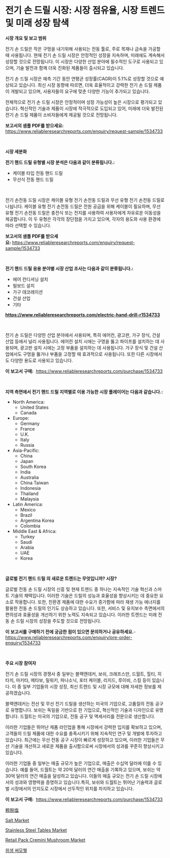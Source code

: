 <p><h1>전기 손 드릴 시장: 시장 점유율, 시장 트렌드 및 미래 성장 탐색</h1></p><p><strong>시장 개요 및 보고 범위</strong></p>
<p><p>전기 손 드릴은 작은 구멍을 내기위해 사용되는 전동 툴로, 주로 목재나 금속을 가공할 때 사용됩니다. 현재 전기 손 드릴 시장은 안정적인 성장을 지속하며, 미래에도 계속해서 성장할 것으로 전망됩니다. 이 시장은 다양한 산업 분야에 필수적인 도구로 사용되고 있으며, 기술 발전과 함께 더욱 진화된 제품들이 출시되고 있습니다.</p><p>전기 손 드릴 시장은 예측 기간 동안 연평균 성장률(CAGR)이 5.1%로 성장할 것으로 예상되고 있습니다. 최신 시장 동향에 따르면, 더욱 효율적이고 강력한 전기 손 드릴 제품이 개발되고 있으며, 사용자들의 요구에 맞춘 다양한 기능이 추가되고 있습니다.</p><p>전체적으로 전기 손 드릴 시장은 안정적이며 성장 가능성이 높은 시장으로 평가되고 있습니다. 혁신적인 기술과 제품이 시장에 적극적으로 도입되고 있어, 미래에 더욱 발전된 전기 손 드릴 제품이 소비자들에게 제공될 것으로 전망됩니다.</p></p>
<p><strong>보고서의 샘플 PDF를 받으세요:</strong> <a href="https://www.reliableresearchreports.com/enquiry/request-sample/1534733">https://www.reliableresearchreports.com/enquiry/request-sample/1534733</a></p>
<p>&nbsp;</p>
<p><strong>시장 세분화</strong></p>
<p><strong>전기 핸드 드릴 유형별 시장 분석은 다음과 같이 분류됩니다.:</strong></p>
<p><ul><li>케이블 타입 전동 핸드 드릴</li><li>무선식 전동 핸드 드릴</li></ul></p>
<p>&nbsp;</p>
<p><p>전기 손전동 드릴 시장은 케이블 유형 전기 손전동 드릴과 무선 유형 전기 손전동 드릴로 나뉩니다. 케이블 유형 전기 손전동 드릴은 전원 공급을 위해 케이블이 필요하며, 무선 유형 전기 손전동 드릴은 충전식 또는 전지를 사용하여 사용자에게 자유로운 이동성을 제공합니다. 이 두 유형은 각각의 장단점을 가지고 있으며, 각자의 용도와 사용 환경에 따라 선택할 수 있습니다.</p></p>
<p><strong>보고서의 샘플 PDF를 받으세요:</strong>&nbsp;<a href="https://www.reliableresearchreports.com/enquiry/request-sample/1534733">https://www.reliableresearchreports.com/enquiry/request-sample/1534733</a></p>
<p>&nbsp;</p>
<p><strong> 전기 핸드 드릴 응용 분야별 시장 산업 조사는 다음과 같이 분류됩니다.:</strong></p>
<p><ul><li>에어 컨디셔닝 설치</li><li>빌보드 설치</li><li>가구 데코레이션</li><li>건설 산업</li><li>기타</li></ul></p>
<p><strong><a href="https://www.reliableresearchreports.com/electric-hand-drill-r1534733">https://www.reliableresearchreports.com/electric-hand-drill-r1534733</a></strong></p>
<p>&nbsp;</p>
<p><p>전기 손 드릴은 다양한 산업 분야에서 사용되며, 특히 에어컨, 광고판, 가구 장식, 건설 산업 등에서 널리 사용됩니다. 에어컨 설치 시에는 구멍을 뚫고 파이프를 설치하는 데 사용되며, 광고판 설치 시에는 고정 부품을 설치하는 데 사용됩니다. 가구 장식 및 건설 산업에서도 구멍을 뚫거나 부품을 고정할 때 효과적으로 사용됩니다. 또한 다른 시장에서도 다양한 용도로 사용되고 있습니다.</p></p>
<p><strong>이 보고서 구매:</strong>&nbsp; <a href="https://www.reliableresearchreports.com/purchase/1534733">https://www.reliableresearchreports.com/purchase/1534733</a></p>
<p>&nbsp;</p>
<p><strong>지역 측면에서 전기 핸드 드릴 지역별로 이용 가능한 시장 플레이어는 다음과 같습니다.:</strong></p>
<p><ul>
    <li>
        North America:
        <ul>
            <li>United States</li>
            <li>Canada</li>
        </ul>
    </li>
    <li>
        Europe:
        <ul>
            <li>Germany</li>
            <li>France</li>
            <li>U.K.</li>
            <li>Italy</li>
            <li>Russia</li>
        </ul>
    </li>
    <li>
        Asia-Pacific:
        <ul>
            <li>China</li>
            <li>Japan</li>
            <li>South Korea</li>
            <li>India</li>
            <li>Australia</li>
            <li>China Taiwan</li>
            <li>Indonesia</li>
            <li>Thailand</li>
            <li>Malaysia</li>
        </ul>
    </li>
    <li>
        Latin America:
        <ul>
            <li>Mexico</li>
            <li>Brazil</li>
            <li>Argentina Korea</li>
            <li>Colombia</li>
        </ul>
    </li>
    <li>
        Middle East & Africa:
        <ul>
            <li>Turkey</li>
            <li>Saudi</li>
            <li>Arabia</li>
            <li>UAE</li>
            <li>Korea</li>
        </ul>
    </li>
    </ul></p>
<p>&nbsp;</p>
<p><strong>글로벌 전기 핸드 드릴 의 새로운 트렌드는 무엇입니까? 시장?</strong></p>
<p><p>글로벌 전동 손 드릴 시장의 신흥 및 현재 트렌드 중 하나는 지속적인 기술 혁신과 스마트 기술의 채택입니다. 이러한 기술은 드릴의 성능과 효율성을 향상시키는 데 중요한 요소로 작용합니다. 또한, 친환경 제품에 대한 수요가 증가함에 따라 재생 가능 에너지를 활용한 전동 손 드릴의 인기도 상승하고 있습니다. 또한, 서비스 및 유지보수 측면에서의 편의성과 효율성을 개선하기 위한 노력도 지속되고 있습니다. 이러한 트렌드는 미래 전동 손 드릴 시장의 성장을 주도할 것으로 전망됩니다.</p></p>
<p><strong>이 보고서를 구매하기 전에 궁금한 점이 있으면 문의하거나 공유하세요.</strong>- <a href="https://www.reliableresearchreports.com/enquiry/pre-order-enquiry/1534733">https://www.reliableresearchreports.com/enquiry/pre-order-enquiry/1534733</a></p>
<p>&nbsp;</p>
<p><strong>주요 시장 참여자</strong></p>
<p><p>전기 손 드릴 시장의 경쟁사 중 일부는 블랙앤데커, 보쉬, 크래프스만, 드월트, 힐티, 히타치, 마키타, 메타보, 밀워키, 파나소닉, 포터 케이블, 리지드, 루이비, 스킬 등이 있습니다. 이 중 일부 기업들의 시장 성장, 최신 트렌드 및 시장 규모에 대해 자세한 정보를 제공하겠습니다.</p><p>블랙앤데커는 전선 및 무선 전기 드릴을 생산하는 미국의 기업으로, 고품질의 전동 공구로 유명합니다. 보쉬는 독일을 기반으로 한 기업으로, 혁신적인 기술과 디자인으로 유명합니다. 드월트는 미국의 기업으로, 전동 공구 및 액세서리를 전문으로 생산합니다.</p><p>이러한 기업들은 뛰어난 제품 라인업을 통해 시장에서 강력한 입지를 확보하고 있으며, 고객들의 드릴 제품에 대한 수요를 충족시키기 위해 지속적인 연구 및 개발에 투자하고 있습니다. 최근에는 무선 전동 공구 시장이 빠르게 성장하고 있으며, 이러한 기업들은 무선 기술을 개선하고 새로운 제품을 출시함으로써 시장에서의 성과를 꾸준히 향상시키고 있습니다.</p><p>이러한 기업들 중 일부는 매출 규모가 높은 기업으로, 매출은 수십억 달러에 이를 수 있습니다. 예를 들어, 드월트는 약 20억 달러의 연간 매출을 기록하고 있으며, 보쉬는 약 30억 달러의 연간 매출을 달성하고 있습니다. 이들의 매출 규모는 전기 손 드릴 시장에서의 성과와 영향력을 증명하고 있습니다.특히, 보쉬와 드월트는 뛰어난 기술력과 글로벌 시장에서의 인지도로 시장에서 선두적인 위치를 차지하고 있습니다.</p></p>
<p><strong>이 보고서 구매:</strong>&nbsp;&nbsp;<a href="https://www.reliableresearchreports.com/purchase/1534733">https://www.reliableresearchreports.com/purchase/1534733</a></p>
<p><p><a href="https://medium.com/@phillipbarnett65/%E5%8E%9F%E6%B2%B9%E9%99%A4%E5%A1%A9%E8%A3%85%E7%BD%AE%E5%B8%82%E5%A0%B4-%E7%A8%AE%E9%A1%9E-%E3%82%A2%E3%83%97%E3%83%AA%E3%82%B1%E3%83%BC%E3%82%B7%E3%83%A7%E3%83%B3-%E3%81%8A%E3%82%88%E3%81%B3%E5%9C%B0%E7%90%86%E3%81%AB%E3%82%88%E3%82%8B%E5%8C%85%E6%8B%AC%E7%9A%84%E3%81%AA%E8%A9%95%E4%BE%A1-566c2a684cc3">粗脱塩</a></p><p><a href="https://silk-columnist-571.notion.site/Salt-Market-Provides-Detailed-Segmentation-of-this-Market-based-on-Type-Application-and-Region-and-3156322973eb4c9ca4e0f443efd84b9d">Salt Market</a></p><p><a href="https://view.publitas.com/reportprime-1/stainless-steel-tables-market-research-report-unlocks-analysis-on-the-market-financial-status-market-size-and-market-revenue-upto-2031/">Stainless Steel Tables Market</a></p><p><a href="https://github.com/nicholepatriciadoylenwnrjr0/Market-Research-Report-List-1/blob/main/retail-pack-cremini-mushroom-market.md">Retail Pack Cremini Mushroom Market</a></p><p><a href="https://medium.com/@crumbles67678/%EC%9C%84%EC%83%9D-%EC%97%B4%EC%BC%80%EC%9D%B4%EC%8A%A4-%EC%8B%9C%EC%9E%A5-%EB%B6%84%EC%84%9D-%EA%B8%80%EB%A1%9C%EB%B2%8C-%EC%82%B0%EC%97%85-%EC%A0%84%EB%A7%9D-%EB%B0%8F-%EC%98%88%EC%B8%A1-2024%EB%85%84%EB%B6%80%ED%84%B0-2031%EB%85%84-de8ba6a000cb">위생 써모웰</a></p></p>